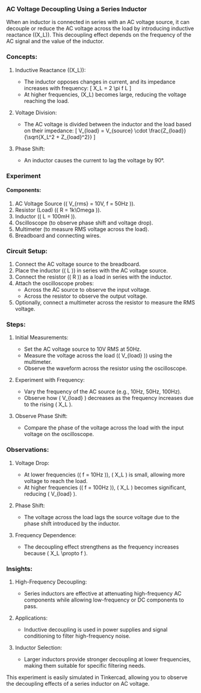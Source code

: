 ### AC Voltage Decoupling Using a Series Inductor

When an inductor is connected in series with an AC voltage source, it can decouple or reduce the AC voltage across the load by introducing inductive reactance (\(X_L\)). This decoupling effect depends on the frequency of the AC signal and the value of the inductor.

### Concepts:

1. Inductive Reactance (\(X_L\)):
   - The inductor opposes changes in current, and its impedance increases with frequency:
     \[
     X_L = 2 \pi f L
     \]
   - At higher frequencies, \(X_L\) becomes large, reducing the voltage reaching the load.

2. Voltage Division:
   - The AC voltage is divided between the inductor and the load based on their impedance:
     \[
     V_{load} = V_{source} \cdot \frac{Z_{load}}{\sqrt{X_L^2 + Z_{load}^2}}
     \]

3. Phase Shift:
   - An inductor causes the current to lag the voltage by 90°.

### Experiment

#### Components:
1. AC Voltage Source (\( V_{rms} = 10V, f = 50Hz \)).
2. Resistor (Load) (\( R = 1k\Omega \)).
3. Inductor (\( L = 100mH \)).
4. Oscilloscope (to observe phase shift and voltage drop).
5. Multimeter (to measure RMS voltage across the load).
6. Breadboard and connecting wires.

### Circuit Setup:
1. Connect the AC voltage source to the breadboard.
2. Place the inductor (\( L \)) in series with the AC voltage source.
3. Connect the resistor (\( R \)) as a load in series with the inductor.
4. Attach the oscilloscope probes:
   - Across the AC source to observe the input voltage.
   - Across the resistor to observe the output voltage.
5. Optionally, connect a multimeter across the resistor to measure the RMS voltage.

### Steps:

1. Initial Measurements:
   - Set the AC voltage source to 10V RMS at 50Hz.
   - Measure the voltage across the load (\( V_{load} \)) using the multimeter.
   - Observe the waveform across the resistor using the oscilloscope.

2. Experiment with Frequency:
   - Vary the frequency of the AC source (e.g., 10Hz, 50Hz, 100Hz).
   - Observe how \( V_{load} \) decreases as the frequency increases due to the rising \( X_L \).

3. Observe Phase Shift:
   - Compare the phase of the voltage across the load with the input voltage on the oscilloscope.

### Observations:

1. Voltage Drop:
   - At lower frequencies (\( f = 10Hz \)), \( X_L \) is small, allowing more voltage to reach the load.
   - At higher frequencies (\( f = 100Hz \)), \( X_L \) becomes significant, reducing \( V_{load} \).

2. Phase Shift:
   - The voltage across the load lags the source voltage due to the phase shift introduced by the inductor.

3. Frequency Dependence:
   - The decoupling effect strengthens as the frequency increases because \( X_L \propto f \).

### Insights:

1. High-Frequency Decoupling:
   - Series inductors are effective at attenuating high-frequency AC components while allowing low-frequency or DC components to pass.

2. Applications:
   - Inductive decoupling is used in power supplies and signal conditioning to filter high-frequency noise.

3. Inductor Selection:
   - Larger inductors provide stronger decoupling at lower frequencies, making them suitable for specific filtering needs.

This experiment is easily simulated in Tinkercad, allowing you to observe the decoupling effects of a series inductor on AC voltage.
